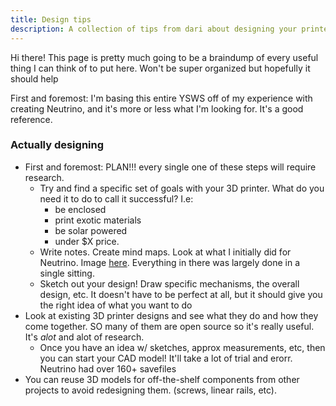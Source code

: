 ```yaml
---
title: Design tips
description: A collection of tips from dari about designing your printer
---
```



Hi there! This page is pretty much going to be a braindump of every useful thing I can think of to put here. Won't be super organized but hopefully it should help

First and foremost: I'm basing this entire YSWS off of my experience with creating Neutrino, and it's more or less what I'm looking for. It's a good reference.


### Actually designing
- First and foremost: PLAN!!! every single one of these steps will require research.
    - Try and find a specific set of goals with your 3D printer. What do you need it to do to call it successful? I.e:
        - be enclosed
        - print exotic materials
        - be solar powered
        - under $X price.
    - Write notes. Create mind maps. Look at what I initially did for Neutrino. Image [here](https://theopenary.com/images/neutrino/neutrinomaphr.png). Everything in there was largely done in a single sitting.
    - Sketch out your design! Draw specific mechanisms, the overall design, etc. It doesn't have to be perfect at all, but it should give you the right idea of what you want to do
- Look at existing 3D printer designs and see what they do and how they come together. SO many of them are open source so it's really useful. It's *alot* and alot of research.
    - Once you have an idea w/ sketches, approx measurements, etc, then you can start your CAD model! It'll take a lot of trial and erorr. Neutrino had over 160+ savefiles
- You can reuse 3D models for off-the-shelf components from other projects to avoid redesigning them. (screws, linear rails,  etc).